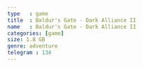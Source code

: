 ```yaml
---
type   : game
title  : Baldur's Gate - Dark Alliance II
name   : Baldur's Gate - Dark Alliance II
categories: [game]
size: 1.8 GB
genre: adventure
telegram : 134
---
```


